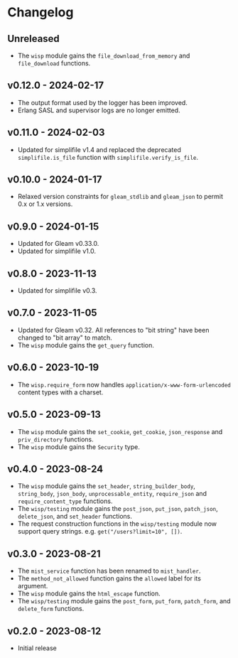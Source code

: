 # Changelog

## Unreleased

- The `wisp` module gains the `file_download_from_memory` and `file_download`
  functions.

## v0.12.0 - 2024-02-17

- The output format used by the logger has been improved.
- Erlang SASL and supervisor logs are no longer emitted.

## v0.11.0 - 2024-02-03

- Updated for simplifile v1.4 and replaced the deprecated `simplifile.is_file`
  function with `simplifile.verify_is_file`.

## v0.10.0 - 2024-01-17

- Relaxed version constraints for `gleam_stdlib` and `gleam_json` to permit 0.x
  or 1.x versions.

## v0.9.0 - 2024-01-15

- Updated for Gleam v0.33.0.
- Updated for simplifile v1.0.

## v0.8.0 - 2023-11-13

- Updated for simplifile v0.3.

## v0.7.0 - 2023-11-05

- Updated for Gleam v0.32. All references to "bit string" have been changed to
  "bit array" to match.
- The `wisp` module gains the `get_query` function.

## v0.6.0 - 2023-10-19

- The `wisp.require_form` now handles `application/x-www-form-urlencoded`
  content types with a charset.

## v0.5.0 - 2023-09-13

- The `wisp` module gains the `set_cookie`, `get_cookie`, `json_response` and
  `priv_directory` functions.
- The `wisp` module gains the `Security` type.

## v0.4.0 - 2023-08-24

- The `wisp` module gains the `set_header`, `string_builder_body`,
  `string_body`, `json_body`, `unprocessable_entity`, `require_json` and
  `require_content_type` functions.
- The `wisp/testing` module gains the `post_json`, `put_json`, `patch_json`,
  `delete_json`, and `set_header` functions.
- The request construction functions in the `wisp/testing` module now support
  query strings. e.g. `get("/users?limit=10", [])`.

## v0.3.0 - 2023-08-21

- The `mist_service` function has been renamed to `mist_handler`.
- The `method_not_allowed` function gains the `allowed` label for its argument.
- The `wisp` module gains the `html_escape` function.
- The `wisp/testing` module gains the `post_form`, `put_form`, `patch_form`, and
  `delete_form` functions.

## v0.2.0 - 2023-08-12

- Initial release
